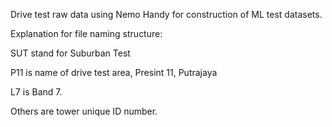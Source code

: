 Drive test raw data using Nemo Handy for construction of ML test datasets.

Explanation for file naming structure:

SUT stand for Suburban Test

P11 is name of drive test area, Presint 11, Putrajaya

L7 is Band 7.

Others are tower unique ID number.
